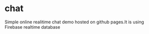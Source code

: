 # chat
Simple online realitime chat demo hosted on github pages.It is using Firebase realtime database
